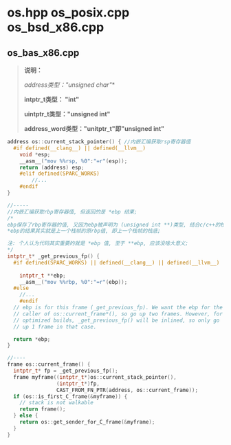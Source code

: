 # os.hpp os_posix.cpp os_bsd_x86.cpp

## os_bas_x86.cpp

> **说明：**
>
> **address类型："unsigned char*"**
>
> **intptr_t类型： "int"**
>
> **uintptr_t类型："unsigned int"**
>
> **address_word类型："unitptr_t"即"unsigned int"**

```c++
address os::current_stack_pointer() { //内嵌汇编获取rsp寄存器值
  #if defined(__clang__) || defined(__llvm__)
  	void *esp;
  	__asm__("mov %%rsp, %0":"=r"(esp)); 
  	return (address) esp;
	#elif defined(SPARC_WORKS)
		//...
	#endif
}

//-----
//内嵌汇编获取rbp寄存器值, 但返回的是 *ebp 结果; 
/*
ebp保存了rbp寄存器的值, 又因为ebp被声明为 (unsigned int **)类型, 结合c/c++的栈帧结构, 
*ebp的结果其实就是上一个栈帧的原rbp值, 即上一个栈帧的栈底;

注: 个人认为代码其实重要的就是 *ebp 值, 至于 **ebp, 应该没啥大意义;
*/
intptr_t* _get_previous_fp() { 
  #if defined(SPARC_WORKS) || defined(__clang__) || defined(__llvm__)
  
  	intptr_t **ebp;
  	__asm__("mov %%rbp, %0":"=r"(ebp));
  #else
  	//...
	#endif
  // ebp is for this frame (_get_previous_fp). We want the ebp for the
  // caller of os::current_frame*(), so go up two frames. However, for
  // optimized builds, _get_previous_fp() will be inlined, so only go
  // up 1 frame in that case.

  return *ebp;
}

//----
frame os::current_frame() {
  intptr_t* fp = _get_previous_fp();
  frame myframe((intptr_t*)os::current_stack_pointer(),
                (intptr_t*)fp,
                CAST_FROM_FN_PTR(address, os::current_frame));
  if (os::is_first_C_frame(&myframe)) {
    // stack is not walkable
    return frame();
  } else {
    return os::get_sender_for_C_frame(&myframe);
  }
}
```

